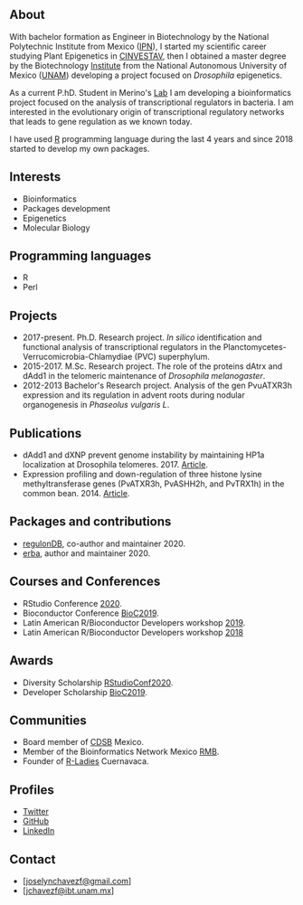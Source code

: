 ## About
With bachelor formation as Engineer in Biotechnology by the National Polytechnic Institute from Mexico ([IPN](http://www.upiig.ipn.mx)), I started my scientific career studying Plant Epigenetics in [CINVESTAV](http://www.ira.cinvestav.mx), then I obtained a master degree by the Biotechnology [Institute](http://www.ibt.unam.mx) from the National Autonomous University of Mexico ([UNAM](http://www.unam.mx)) developing a project focused on _Drosophila_ epigenetics. 

As a current P.hD. Student in Merino's [Lab](https://biocomputo.ibt.unam.mx) I am developing a bioinformatics project focused on the analysis of transcriptional regulators in bacteria. I am interested in the evolutionary origin of transcriptional regulatory networks that leads to gene regulation as we known today. 

I have used [R](https://www.r-project.org) programming language during the last 4 years and since 2018 started to develop my own packages.

## Interests

- Bioinformatics
- Packages development
- Epigenetics
- Molecular Biology

## Programming languages
- R
- Perl

## Projects

- 2017-present. Ph.D. Research project. _In silico_ identification and functional analysis of transcriptional regulators in the Planctomycetes-Verrucomicrobia-Chlamydiae (PVC) superphylum.
- 2015-2017. M.Sc. Research project. The role of the proteins dAtrx and dAdd1 in the telomeric maintenance of _Drosophila melanogaster_.
- 2012-2013 Bachelor's Research project. Analysis of the gen PvuATXR3h expression and its regulation in advent roots during nodular organogenesis in _Phaseolus vulgaris L_.

## Publications

- dAdd1 and dXNP prevent genome instability by maintaining HP1a localization at Drosophila telomeres. 2017. [Article](https://www.ncbi.nlm.nih.gov/pubmed/28688038).
- Expression profiling and down-regulation of three histone lysine methyltransferase genes (PvATXR3h, PvASHH2h, and PvTRX1h) in the common bean. 2014. [Article](http://www.pomics.com/venegas_8_5_2015_429_440.pdf).

## Packages and contributions

- [regulonDB](http://github.com/comunidadBioInfo/regutools/), co-author and maintainer 2020.
- [erba](https://github.com/josschavezf/erba), author and maintainer 2020.

## Courses and Conferences

- RStudio Conference [2020](https://rstudio.com/conference/).
- Bioconductor Conference [BioC2019](http://bioc2019.bioconductor.org).
- Latin American R/Bioconductor Developers workshop [2019](https://comunidadbioinfo.github.io/post/building-tidy-tools-cdsb-runconf-2019/#.XV9Aoi3mGlM). 
- Latin American R/Bioconductor Developers workshop [2018](http://www.comunidadbioinfo.org/r-bioconductor-developers-workshop-2018/) 

## Awards

- Diversity Scholarship [RStudioConf2020](https://rstudio.com/conference/).
- Developer Scholarship [BioC2019](http://bioc2019.bioconductor.org).

## Communities

- Board member of [CDSB](https://comunidadbioinfo.github.io) Mexico.
- Member of the Bioinformatics Network Mexico [RMB](https://redmexicanadebioinformatica.org).
- Founder of [R-Ladies](https://twitter.com/RLadiesCuerna) Cuernavaca.

## Profiles

- [Twitter](https://twitter.com/josschavezf1) 
- [GitHub](https://github.com/josschavezf)
- [LinkedIn](https://www.linkedin.com/in/joselyn-chavez-1a31a3125/)

## Contact

- [joselynchavezf@gmail.com]
- [jchavezf@ibt.unam.mx]
